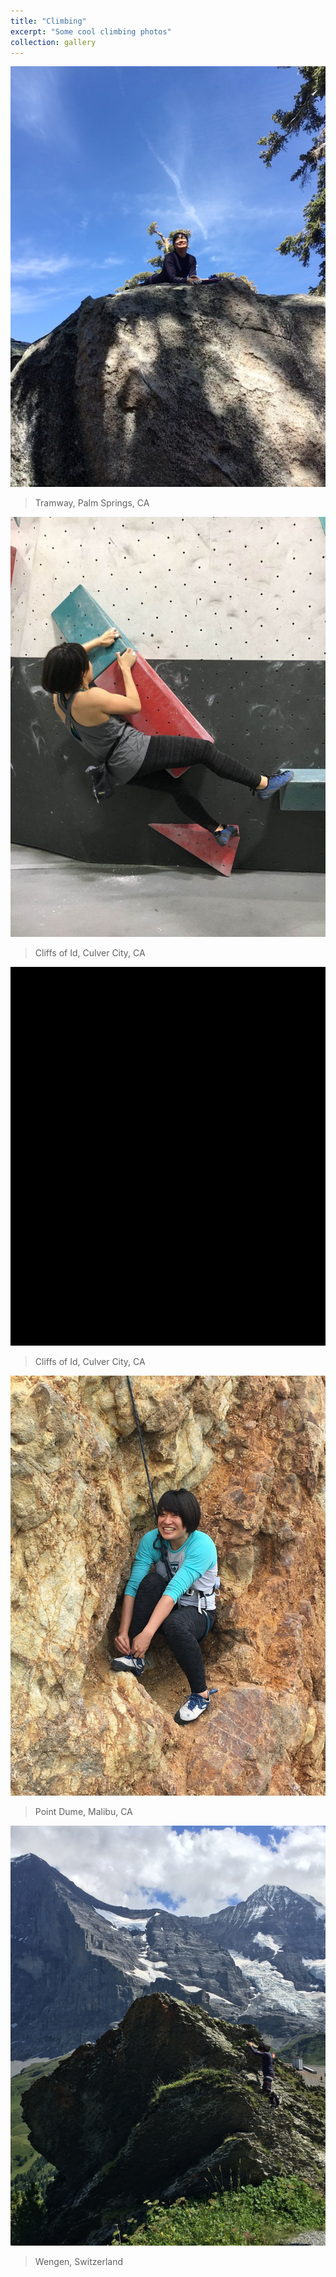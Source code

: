 ```yaml
---
title: "Climbing"
excerpt: "Some cool climbing photos"
collection: gallery
---
```


![tramway](/images/tram.jpg)

> Tramway, Palm Springs, CA

![cube](/images/cliffs.JPG)

> Cliffs of Id, Culver City, CA

![duoclimb](/images/duoclimb.PNG)

> Cliffs of Id, Culver City, CA

![ptdume](/images/ptdume.JPG)

> Point Dume, Malibu, CA

![wengen](/images/wengen.JPG)

> Wengen, Switzerland
